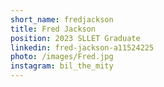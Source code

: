 ```yaml
---
short_name: fredjackson
title: Fred Jackson
position: 2023 SLLET Graduate
linkedin: fred-jackson-a11524225
photo: /images/Fred.jpg
instagram: bil_the_mity
---
```

